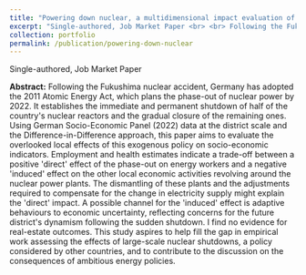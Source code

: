 ```yaml
---
title: "Powering down nuclear, a multidimensional impact evaluation of the German case."
excerpt: "Single-authored, Job Market Paper <br> <br> Following the Fukushima nuclear accident, Germany has adopted the 2011 Atomic Energy Act, which plans the phase-out of nuclear power by 2022. It establishes the immediate and permanent shutdown of half of the country's nuclear reactors and the gradual closure of the remaining ones. Using German Socio-Economic Panel (2022) data at the district scale and the Difference-in-Difference approach, this paper aims to evaluate the overlooked local effects of this exogenous policy on socio-economic indicators. Employment and health estimates indicate a trade-off between a positive 'direct' effect of the phase-out on energy workers and a negative 'induced' effect on the other local economic activities revolving around the nuclear power plants. The dismantling of these plants and the adjustments required to compensate for the change in electricity supply might explain the 'direct' impact. A possible channel for the 'induced' effect is adaptive behaviours to economic uncertainty, reflecting concerns for the future district's dynamism following the sudden shutdown. I find no evidence for real-estate outcomes. This study aspires to help fill the gap in empirical work assessing the effects of large-scale nuclear shutdowns, a policy considered by other countries, and to contribute to the discussion on the consequences of ambitious energy policies."
collection: portfolio
permalink: /publication/powering-down-nuclear
---
```


Single-authored, Job Market Paper

**Abstract:** Following the Fukushima nuclear accident, Germany has adopted the 2011 Atomic Energy Act, which plans the phase-out of nuclear power by 2022. It establishes the immediate and permanent shutdown of half of the country's nuclear reactors and the gradual closure of the remaining ones. Using German Socio-Economic Panel (2022) data at the district scale and the Difference-in-Difference approach, this paper aims to evaluate the overlooked local effects of this exogenous policy on socio-economic indicators. Employment and health estimates indicate a trade-off between a positive 'direct' effect of the phase-out on energy workers and a negative 'induced' effect on the other local economic activities revolving around the nuclear power plants. The dismantling of these plants and the adjustments required to compensate for the change in electricity supply might explain the 'direct' impact. A possible channel for the 'induced' effect is adaptive behaviours to economic uncertainty, reflecting concerns for the future district's dynamism following the sudden shutdown. I find no evidence for real-estate outcomes. This study aspires to help fill the gap in empirical work assessing the effects of large-scale nuclear shutdowns, a policy considered by other countries, and to contribute to the discussion on the consequences of ambitious energy policies. 
